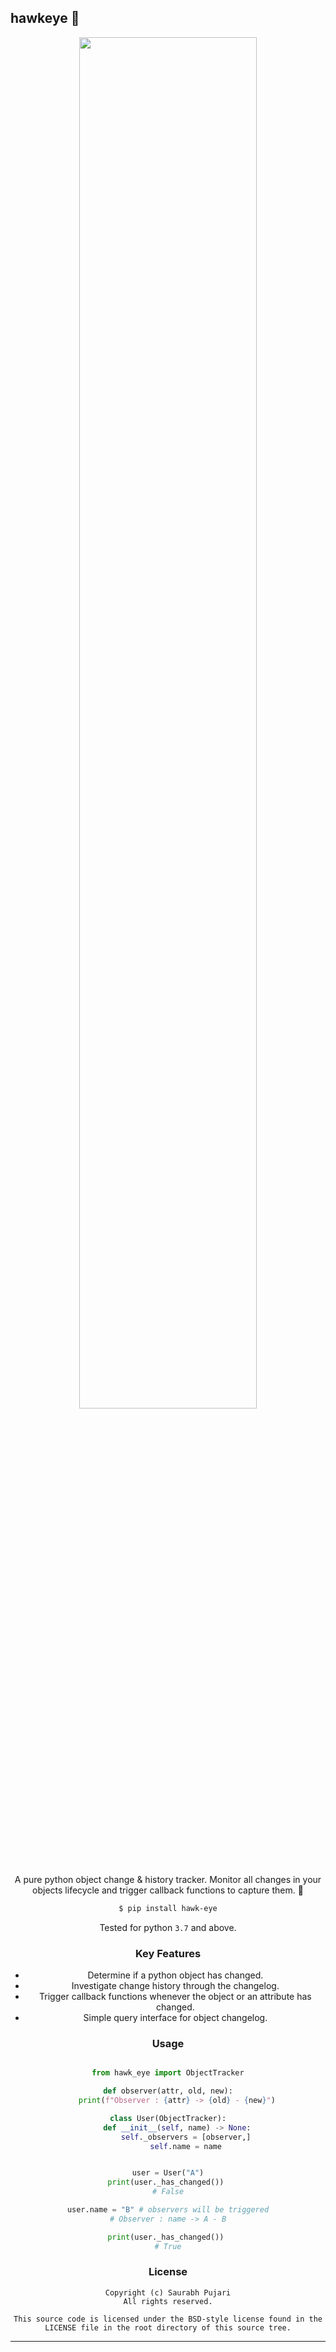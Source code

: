 ## hawkeye :eagle:

<div align="center">
    <img src="assets/hawkeye.png.png" width ="75%">
    
<div align="center">

A pure python object change &amp; history tracker. Monitor all changes in your objects lifecycle and trigger callback functions to capture them. :pencil:

```sh
$ pip install hawk-eye
```

Tested for python `3.7` and above.

### Key Features

-  Determine if a python object has changed.
-  Investigate change history through the changelog.
-  Trigger callback functions whenever the object or an attribute has changed.
-  Simple query interface for object changelog. 


### Usage 

```python

from hawk_eye import ObjectTracker

def observer(attr, old, new):
    print(f"Observer : {attr} -> {old} - {new}")

class User(ObjectTracker):
    def __init__(self, name) -> None:
        self._observers = [observer,]
        self.name = name


user = User("A")
print(user._has_changed()) 
# False

user.name = "B" # observers will be triggered
# Observer : name -> A - B

print(user._has_changed()) 
# True

```


### License

```
Copyright (c) Saurabh Pujari
All rights reserved.

This source code is licensed under the BSD-style license found in the LICENSE file in the root directory of this source tree.
```

<hr>
